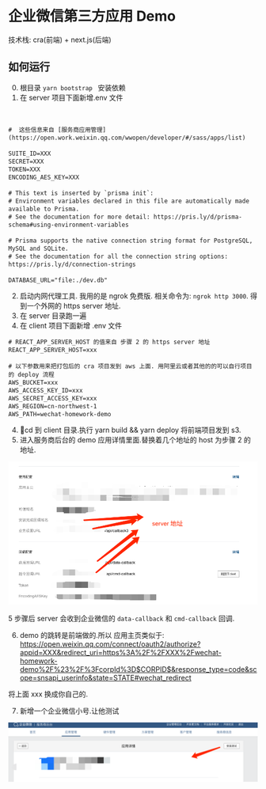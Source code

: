 # 企业微信第三方应用 Demo

技术栈: cra(前端) + next.js(后端)


## 如何运行


0. 根目录 `yarn bootstrap ` 安装依赖
1. 在 server 项目下面新增.env 文件

```


#  这些信息来自 [服务商应用管理](https://open.work.weixin.qq.com/wwopen/developer/#/sass/apps/list)

SUITE_ID=XXX
SECRET=XXX
TOKEN=XXX
ENCODING_AES_KEY=XXX

# This text is inserted by `prisma init`:
# Environment variables declared in this file are automatically made available to Prisma.
# See the documentation for more detail: https://pris.ly/d/prisma-schema#using-environment-variables

# Prisma supports the native connection string format for PostgreSQL, MySQL and SQLite.
# See the documentation for all the connection string options: https://pris.ly/d/connection-strings

DATABASE_URL="file:./dev.db"

```

2. 启动内网代理工具. 我用的是 ngrok 免费版. 相关命令为: `ngrok http 3000`. 得到一个外网的 https server 地址.
3. 在 server 目录跑一遍
3. 在 client 项目下面新增 .env 文件

```
# REACT_APP_SERVER_HOST 的值来自 步骤 2 的 https server 地址
REACT_APP_SERVER_HOST=xxx

# 以下参数用来把打包后的 cra 项目发到 aws 上面. 用阿里云或者其他的的可以自行项目的 deploy 流程
AWS_BUCKET=xxx
AWS_ACCESS_KEY_ID=xxx
AWS_SECRET_ACCESS_KEY=xxx
AWS_REGION=cn-northwest-1
AWS_PATH=wechat-homework-demo
```
4. cd 到 client 目录.执行 yarn build && yarn deploy 将前端项目发到 s3.
5. 进入服务商后台的 demo 应用详情里面.替换着几个地址的 host 为步骤 2 的地址.

![img](./image.png)

5 步骤后 server 会收到企业微信的 `data-callback` 和 `cmd-callback` 回调.

6. demo 的跳转是前端做的.所以 应用主页类似于: https://open.weixin.qq.com/connect/oauth2/authorize?appid=XXX&redirect_uri=https%3A%2F%2FXXX%2Fwechat-homework-demo%2F%23%2F%3FcorpId%3D$CORPID$&response_type=code&scope=snsapi_userinfo&state=STATE#wechat_redirect

将上面 xxx 换成你自己的.

7. 新增一个企业微信小号.让他测试

![install](./install.png)
